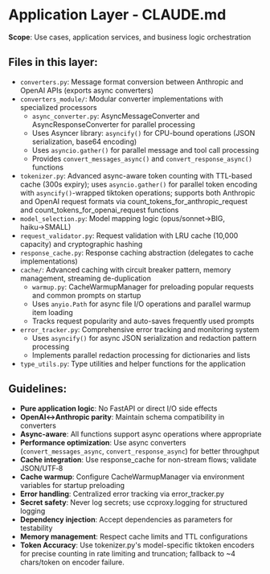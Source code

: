 # Application Layer - CLAUDE.md

**Scope**: Use cases, application services, and business logic orchestration

## Files in this layer:
- `converters.py`: Message format conversion between Anthropic and OpenAI APIs (exports async converters)
- `converters_module/`: Modular converter implementations with specialized processors
  - `async_converter.py`: AsyncMessageConverter and AsyncResponseConverter for parallel processing
  - Uses Asyncer library: `asyncify()` for CPU-bound operations (JSON serialization, base64 encoding)
  - Uses `asyncio.gather()` for parallel message and tool call processing
  - Provides `convert_messages_async()` and `convert_response_async()` functions
- `tokenizer.py`: Advanced async-aware token counting with TTL-based cache (300s expiry); uses `asyncio.gather()` for parallel token encoding with `asyncify()`-wrapped tiktoken operations; supports both Anthropic and OpenAI request formats via count_tokens_for_anthropic_request and count_tokens_for_openai_request functions
- `model_selection.py`: Model mapping logic (opus/sonnet→BIG, haiku→SMALL)
- `request_validator.py`: Request validation with LRU cache (10,000 capacity) and cryptographic hashing
- `response_cache.py`: Response caching abstraction (delegates to cache implementations)
- `cache/`: Advanced caching with circuit breaker pattern, memory management, streaming de-duplication
  - `warmup.py`: CacheWarmupManager for preloading popular requests and common prompts on startup
  - Uses `anyio.Path` for async file I/O operations and parallel warmup item loading
  - Tracks request popularity and auto-saves frequently used prompts
- `error_tracker.py`: Comprehensive error tracking and monitoring system
  - Uses `asyncify()` for async JSON serialization and redaction pattern processing
  - Implements parallel redaction processing for dictionaries and lists
- `type_utils.py`: Type utilities and helper functions for the application

## Guidelines:
- **Pure application logic**: No FastAPI or direct I/O side effects
- **OpenAI↔Anthropic parity**: Maintain schema compatibility in converters
- **Async-aware**: All functions support async operations where appropriate
- **Performance optimization**: Use async converters (`convert_messages_async`, `convert_response_async`) for better throughput
- **Cache integration**: Use response_cache for non-stream flows; validate JSON/UTF‑8
- **Cache warmup**: Configure CacheWarmupManager via environment variables for startup preloading
- **Error handling**: Centralized error tracking via error_tracker.py
- **Secret safety**: Never log secrets; use ccproxy.logging for structured logging
- **Dependency injection**: Accept dependencies as parameters for testability
- **Memory management**: Respect cache limits and TTL configurations
- **Token Accuracy**: Use tokenizer.py's model-specific tiktoken encoders for precise counting in rate limiting and truncation; fallback to ~4 chars/token on encoder failure.
